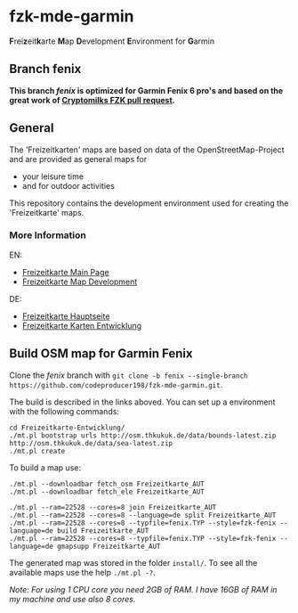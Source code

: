 fzk-mde-garmin
==============

<strong>F</strong>rei<strong>z</strong>eit<strong>k</strong>arte <strong>M</strong>ap <strong>D</strong>evelopment <strong>E</strong>nvironment for <strong>G</strong>armin

Branch fenix
------------

**This branch _fenix_ is optimized for Garmin Fenix 6 pro's and based on the great work of [Cryptomilks FZK pull request](https://github.com/cryptomilk/fzk-mde-garmin).**

General
-------
The 'Freizeitkarten' maps are based on data of the OpenStreetMap-Project and are provided as general maps for

* your leisure time
* and for outdoor activities

This repository contains the development environment used for creating the 'Freizeitkarte' maps.

### More Information

EN:
* [Freizeitkarte Main Page](https://www.freizeitkarte-osm.de/garmin/en/index.html)
* [Freizeitkarte Map Development](https://www.freizeitkarte-osm.de/garmin/en/development.html)

DE:
* [Freizeitkarte Hauptseite](https://www.freizeitkarte-osm.de/garmin/de/index.html)
* [Freizeitkarte Karten Entwicklung](https://www.freizeitkarte-osm.de/garmin/de/entwicklung.html)

Build OSM map for Garmin Fenix
---------------------------------

Clone the _fenix_ branch with `git clone -b fenix --single-branch https://github.com/codeproducer198/fzk-mde-garmin.git`.

The build is described in the links aboved.
You can set up a environment with the following commands:
```
cd Freizeitkarte-Entwicklung/
./mt.pl bootstrap urls http://osm.thkukuk.de/data/bounds-latest.zip http://osm.thkukuk.de/data/sea-latest.zip
./mt.pl create
```
To build a map use:
```
./mt.pl --downloadbar fetch_osm Freizeitkarte_AUT
./mt.pl --downloadbar fetch_ele Freizeitkarte_AUT

./mt.pl --ram=22528 --cores=8 join Freizeitkarte_AUT
./mt.pl --ram=22528 --cores=8 --language=de split Freizeitkarte_AUT
./mt.pl --ram=22528 --cores=8 --typfile=fenix.TYP --style=fzk-fenix --language=de build Freizeitkarte_AUT
./mt.pl --ram=22528 --cores=8 --typfile=fenix.TYP --style=fzk-fenix --language=de gmapsupp Freizeitkarte_AUT
```
The generated map was stored in the folder `install/`.
To see all the available maps use the help `./mt.pl -?`.

_Note: For using 1 CPU core you need 2GB of RAM. I have 16GB of RAM in my machine and use also 8 cores._
